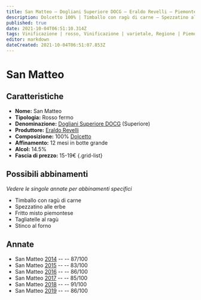 ```yaml
---
title: San Matteo – Dogliani Superiore DOCG – Eraldo Revelli – Piemonte (IT) – 15-19€ – 2★-5★
description: Dolcetto 100% | Timballo con ragù di carne – Spezzatino alle erbe – Fritto misto piemontese – Tagliatelle al ragù – Stinco al forno
published: true
date: 2021-10-04T06:51:10.314Z
tags: Vinificazione | rosso, Vinificazione | varietale, Regione | Piemonte (IT), Valutazioni | 5 stelle, stinco al forno, tagliatelle al ragù, Prezzi | 15-19€, dolcetto, timballo con ragù di carne, spezzatino alle erbe, fritto misto piemontese
editor: markdown
dateCreated: 2021-10-04T06:51:07.853Z
---
```


 # San Matteo

## Caratteristiche
- **Nome:** San Matteo
- **Tipologia:** Rosso fermo
- **Denominazione:** [Dogliani Superiore DOCG](/denominazioni/Italia/Piemonte/DOCG/Dogliani) (Superiore) 
- **Produttore:** [Eraldo Revelli](/produttori/Italia/Piemonte/Eraldo-Revelli)
- **Composizione:** 100% [Dolcetto](/vitigni/Italia/bacca-nera/dolcetto)
- **Affinamento:** 12 mesi in botte grande
- **Alcol:** 14.5%
- **Fascia di prezzo:** 15-19€
{.grid-list}



## Possibili abbinamenti
*Vedere le singole annate per abbinamenti specifici*

- Timballo con ragù di carne
- Spezzatino alle erbe
- Fritto misto piemontese
- Tagliatelle al ragù
- Stinco al forno

## Annate
- San Matteo [2014](vini/Italia/Piemonte/Eraldo-Revelli/San-Matteo/2014) -- <span class="star-3"></span> -- 87/100
- San Matteo [2015](vini/Italia/Piemonte/Eraldo-Revelli/San-Matteo/2015) -- <span class="star-2"></span> -- 83/100
- San Matteo [2016](vini/Italia/Piemonte/Eraldo-Revelli/San-Matteo/2016) -- <span class="star-3"></span> -- 86/100
- San Matteo [2017](vini/Italia/Piemonte/Eraldo-Revelli/San-Matteo/2017) -- <span class="star-3"></span> -- 85/100
- San Matteo [2018](vini/Italia/Piemonte/Eraldo-Revelli/San-Matteo/2018) -- <span class="star-5"></span> -- 91/100
- San Matteo [2019](vini/Italia/Piemonte/Eraldo-Revelli/San-Matteo/2019) -- <span class="star-3"></span> -- 86/100